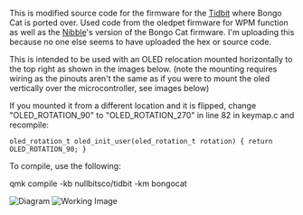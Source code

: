 This is modified source code for the firmware for the [Tidbit](https://nullbits.co/tidbit/) where Bongo Cat is ported over.
Used code from the oledpet firmware for WPM function as well as the [Nibble](https://nullbits.co/nibble/)'s version of the Bongo Cat firmware.
I'm uploading this because no one else seems to have uploaded the hex or source code.

This is intended to be used with an OLED relocation mounted horizontally to the top right as shown in the images below. (note the mounting requires wiring as the pinouts aren't the same as if you were to mount the oled vertically over the microcontroller, see images below)

If you mounted it from a different location and it is flipped, change "OLED_ROTATION_90" to "OLED_ROTATION_270" in line 82 in keymap.c and recompile:

`oled_rotation_t oled_init_user(oled_rotation_t rotation) { return OLED_ROTATION_90; }`

To compile, use the following:

qmk compile -kb nullbitsco/tidbit -km bongocat

![Diagram](https://i.imgur.com/OlcSDRz.png)
![Working Image](https://i.imgur.com/4m8wOdm.jpg)